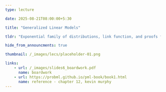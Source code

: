 ```yaml
---
type: lecture

date: 2025-08-21T08:00:00+5:30

title: "Generalized Linear Models"

tldr: "Exponential family of distributions, link function, and proofs for different distributions."

hide_from_announcments: true

thumbnail: /_images/lecs/placeholder-01.png

links: 
    - url: /_images/slides6_boardwork.pdf
      name: boardwork  
    - url: https://probml.github.io/pml-book/book1.html
      name: reference - chapter 12, kevin murphy
---
```

